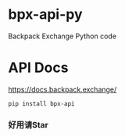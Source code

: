 # bpx-api-py
Backpack Exchange Python code


# API Docs
https://docs.backpack.exchange/


`pip install bpx-api`

### 好用请Star


### 

